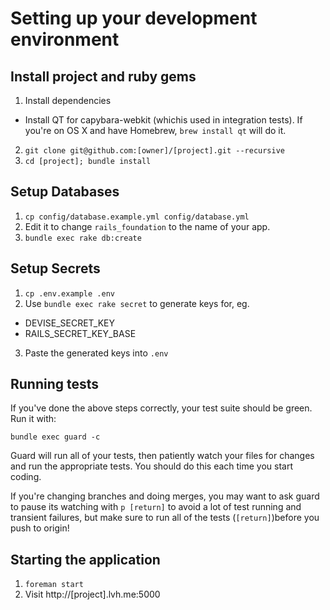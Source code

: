 # Setting up your development environment

## Install project and ruby gems

1. Install dependencies
  * Install QT for capybara-webkit (whichis used in integration tests). If you're on OS X and have Homebrew, `brew install qt` will do it.
2. `git clone git@github.com:[owner]/[project].git --recursive`
3. `cd [project]; bundle install`

## Setup Databases

1. `cp config/database.example.yml config/database.yml`
2. Edit it to change `rails_foundation` to the name of your app.
3. `bundle exec rake db:create`

## Setup Secrets

1. `cp .env.example .env`
2. Use `bundle exec rake secret` to generate keys for, eg.
  * DEVISE_SECRET_KEY
  * RAILS_SECRET_KEY_BASE
3. Paste the generated keys into `.env`

## Running tests

If you've done the above steps correctly, your test suite should be green. Run it with:

`bundle exec guard -c`

Guard will run all of your tests, then patiently watch your files for changes and run the appropriate tests. You should do this each time you start coding.

If you're changing branches and doing merges, you may want to ask guard to pause its watching with `p [return]` to avoid a lot of test running and transient failures, but make sure to run all of the tests (`[return]`)before you push to origin!

## Starting the application

1. `foreman start`
2. Visit http://[project].lvh.me:5000
